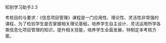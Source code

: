 知到学习助手2.3

考核目的与要求：《信息项目管理》课程是一门应用性、理论性、灵活性非常强的课程，为了检验学生是否掌握相关理论基础，培养学生自主设计、灵活运用所学各类信息化项目管理的知识，提升相关技能，培养学生全面发展，特制定本考核方案。
